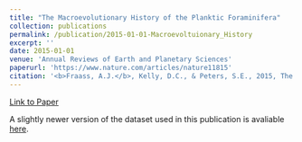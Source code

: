 ```yaml
---
title: "The Macroevolutionary History of the Planktic Foraminifera"
collection: publications
permalink: /publication/2015-01-01-Macroevoltuionary_History
excerpt: ''
date: 2015-01-01
venue: 'Annual Reviews of Earth and Planetary Sciences'
paperurl: 'https://www.nature.com/articles/nature11815'
citation: '<b>Fraass, A.J.</b>, Kelly, D.C., & Peters, S.E., 2015, The Macroevolutionary History of the Planktic Foraminifera, <i>Annual Reviews of Earth and Planetary Sciences</i>, 43. DOI: 10.1146/annurev-earth-060614-105059'
---
```


[Link to Paper](https://www.annualreviews.org/doi/abs/10.1146/annurev-earth-060614-105059)


A slightly newer version of the dataset used in this publication is avaliable [here](https://github.com/Fraass/Test-Complexity/blob/master/MasterList%20(vstat%201.05).csv). 

